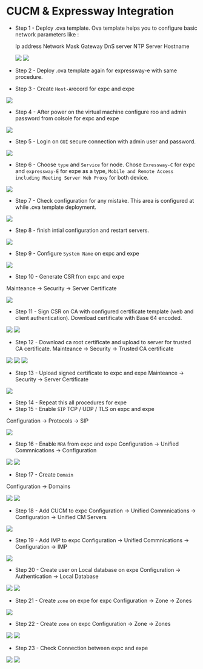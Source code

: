 # CUCM & Expressway Integration

* Step 1 - Deploy .ova template. Ova template helps you to configure basic network parameters like :

    Ip address
    Network Mask
    Gateway
    DnS server
    NTP Server
    Hostname

    ![](images/2023-05-13-12-40-52.png)
    ![](images/2023-05-13-12-41-51.png)

* Step 2 - Deploy .ova template again for expressway-e with same procedure.
* Step 3 - Create `Host-A`record for expc and expe

![](images/2023-05-15-16-07-43.png)

* Step 4 -  After power on the virtual machine configure roo and admin password from colsole for expc and expe

![](images/2023-05-15-16-19-55.png)

* Step 5 - Login on `GUI` secure connection with admin user and password.

![](images/2023-05-15-16-22-13.png)

* Step 6 - Choose `type` and `Service` for node. Chose `Exressway-C` for expc and `expressway-E` for expe as a type, `Mobile and Remote Access including Meeting Server Web Proxy` for both device.

![](images/2023-05-15-16-23-10.png) 

* Step 7 - Check configuration for any mistake. This area is configured at while .ova template deployment.

![](images/2023-05-15-16-27-41.png)

* Step 8 - finish intial configuration and restart servers.

![](images/2023-05-15-16-28-58.png)

* Step 9 - Configure `System Name` on expc and expe

![](images/2023-05-15-16-49-53.png)

* Step 10 - Generate CSR fron expc and expe

Mainteance -> Security -> Server Certificate

![](images/2023-05-15-17-12-42.png)

* Step 11 - Sign CSR on CA with configured certificate template (web and client authentication). Download certificate with Base 64 encoded.

![](images/2023-05-15-18-58-18.png)
![](images/2023-05-15-18-56-19.png)

* Step 12 - Download ca root certificate and upload to server for trusted CA certificate.
Mainteance -> Security -> Trusted CA certificate

![](images/2023-05-15-19-02-19.png)
![](images/2023-05-15-19-03-07.png)
![](images/2023-05-15-19-04-31.png)

* Step 13 - Upload signed certificate to expc and expe
Mainteance -> Security -> Server Certificate

![](images/2023-05-15-19-07-45.png)

* Step 14 - Repeat this all procedures for expe
* Step 15 - Enable `SIP` TCP / UDP / TLS on expc and expe

Configuration -> Protocols -> SIP

![](images/2023-05-16-10-32-33.png)

* Step 16 - Enable `MRA` from expc and expe
Configuration -> Unified Commnications -> Configuration

![](images/2023-05-16-10-43-42.png)
![](images/2023-05-16-10-44-14.png)

* Step 17 - Create `Domain`

Configuration -> Domains

![](images/2023-05-16-10-49-00.png)
![](images/2023-05-16-10-50-07.png)

* Step 18 - Add CUCM to expc
Configuration -> Unified Commnications -> Configuration -> Unified CM Servers

![](images/2023-05-16-10-58-53.png)

* Step 19 - Add IMP to expc
Configuration -> Unified Commnications -> Configuration -> IMP

![](images/2023-05-16-11-02-51.png)

* Step 20 - Create user on Local database on expe
Configuration -> Authentication -> Local Database

![](images/2023-05-16-11-09-17.png)
![](images/2023-05-16-11-09-54.png)

* Step 21 - Create `zone` on expe for expc
Configuration -> Zone -> Zones

![](images/2023-05-16-11-13-27.png)

* Step 22 - Create `zone` on expc
Configuration -> Zone -> Zones

![](images/2023-05-16-11-16-46.png)
![](images/2023-05-16-11-17-34.png)

* Step 23 - Check Connection between expc and expe

![](images/2023-05-16-11-19-23.png)
![](images/2023-05-16-11-22-41.png)










 